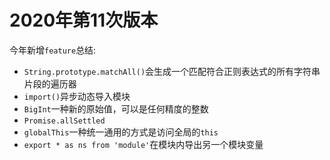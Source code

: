 # 2020年第11次版本

今年新增`feature`总结:

- `String.prototype.matchAll()`会生成一个匹配符合正则表达式的所有字符串片段的遍历器
- `import()`异步动态导入模块
- `BigInt`一种新的原始值，可以是任何精度的整数
- `Promise.allSettled`
- `globalThis`一种统一通用的方式是访问全局的`this`
- `export * as ns from 'module'`在模块内导出另一个模块变量